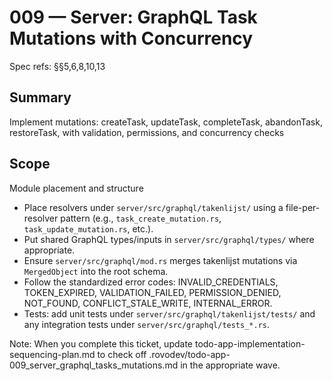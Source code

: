 # 009 — Server: GraphQL Task Mutations with Concurrency

Spec refs: §§5,6,8,10,13

## Summary

Implement mutations: createTask, updateTask, completeTask, abandonTask, restoreTask, with validation, permissions, and concurrency checks

## Scope

Module placement and structure
- Place resolvers under `server/src/graphql/takenlijst/` using a file-per-resolver pattern (e.g., `task_create_mutation.rs`, `task_update_mutation.rs`, etc.).
- Put shared GraphQL types/inputs in `server/src/graphql/types/` where appropriate.
- Ensure `server/src/graphql/mod.rs` merges takenlijst mutations via `MergedObject` into the root schema.
- Follow the standardized error codes: INVALID_CREDENTIALS, TOKEN_EXPIRED, VALIDATION_FAILED, PERMISSION_DENIED, NOT_FOUND, CONFLICT_STALE_WRITE, INTERNAL_ERROR.
- Tests: add unit tests under `server/src/graphql/takenlijst/tests/` and any integration tests under `server/src/graphql/tests_*.rs`.

Note: When you complete this ticket, update todo-app-implementation-sequencing-plan.md to check off .rovodev/todo-app-009_server_graphql_tasks_mutations.md in the appropriate wave.
